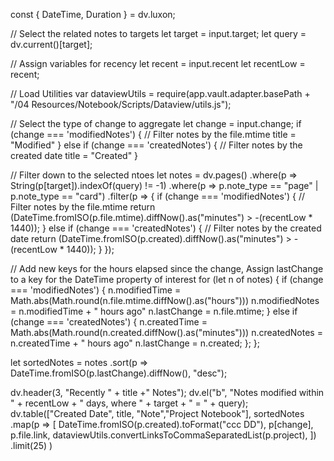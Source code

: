 const { DateTime, Duration } = dv.luxon;

// Select the related notes to targets
let target = input.target;
let query = dv.current()[target];

// Assign variables for recency 
let recent = input.recent
let recentLow = recent;

// Load Utilities
var dataviewUtils = require(app.vault.adapter.basePath + "/04 Resources/Notebook/Scripts/Dataview/utils.js");

// Select the type of change to aggregate
let change = input.change;
if (change === 'modifiedNotes') {
    // Filter notes by the file.mtime
	title = "Modified"
    } else if (change === 'createdNotes') {
  	// Filter notes by the created date
	title = "Created"
}

// Filter down to the selected ntoes
let notes = dv.pages()
	.where(p => String(p[target]).indexOf(query) != -1)
	.where(p => p.note_type == "page" | p.note_type == "card")
	.filter(p => {
	if (change === 'modifiedNotes') {
    // Filter notes by the file.mtime
  	return (DateTime.fromISO(p.file.mtime).diffNow().as("minutes") > -(recentLow * 1440));
    } else if (change === 'createdNotes') {
  	// Filter notes by the created date
  	return (DateTime.fromISO(p.created).diffNow().as("minutes") > -(recentLow * 1440));
	} 
  	});

// Add new keys for the hours elapsed since the change, Assign lastChange to a key for the DateTime property of interest
for (let n of notes) {
	if (change === 'modifiedNotes') {
	n.modifiedTime = Math.abs(Math.round(n.file.mtime.diffNow().as("hours")))
	n.modifiedNotes = n.modifiedTime + " hours ago"
	n.lastChange = n.file.mtime;
	} else if (change === 'createdNotes') {
	n.createdTime = Math.abs(Math.round(n.created.diffNow().as("minutes")))
	n.createdNotes = n.createdTime + " hours ago"
	n.lastChange = n.created;
	};
};

let sortedNotes = notes
	.sort(p => DateTime.fromISO(p.lastChange).diffNow(), "desc");

dv.header(3, "Recently " + title +" Notes");
dv.el("b", "Notes modified within " + recentLow + " days, where " + target + " = " + query);
dv.table(["Created Date", title, "Note","Project Notebook"],
	sortedNotes
    .map(p => [
		DateTime.fromISO(p.created).toFormat("ccc DD"),
		p[change],
		p.file.link,
		dataviewUtils.convertLinksToCommaSeparatedList(p.project),
    	])
    	.limit(25)
    	)

